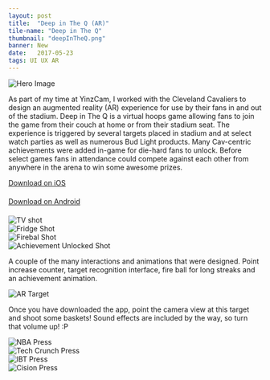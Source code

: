 ```yaml
---
layout: post
title:  "Deep in The Q (AR)"
tile-name: "Deep in The Q"
thumbnail: "deepInTheQ.png"
banner: New
date:   2017-05-23
tags: UI UX AR
---
```


<div class="image-container"><img src="../img/deepInTheQ/deepinTheQHero.png" alt="Hero Image"/></div>

As part of my time at YinzCam, I worked with the Cleveland Cavaliers to design an augmented reality (AR) experience for use by their fans in and out of the stadium. Deep in The Q is a virtual hoops game allowing fans to join the game from their couch at home or from their stadium seat. The experience is triggered by several targets placed in stadium and at select watch parties as well as numerous Bud Light products. Many Cav-centric achievements were added in-game for die-hard fans to unlock. Before select games fans in attendance could compete against each other from anywhere in the arena to win some awesome prizes. 

<div>
<a target="_blank" href="https://itunes.apple.com/us/app/deep-in-the-q/id1225687551?mt=8">
    <div class="deepintheqButton contentButton"> Download on iOS
    </div>
</a>
</div>

<div style="margin-bottom: 20px; margin-top:20px;">
<a target="_blank" href="https://play.google.com/store/apps/details?id=com.yinzcam.deepintheq&hl=en">
    <div class="deepintheqButton contentButton"> Download on Android
    </div>
</a>
</div>

<div class="row" style="padding:0px; margin:0px;">
  <div class="image-container small-6 medium-3 column" style="padding:0px; margin:0px;"><img src="../img/deepInTheQ/tv.gif" alt="TV shot"/></div>
  <div class="image-container small-6 medium-3 column" style="padding:0px; margin:0px;"><img src="../img/deepInTheQ/fridge.gif" alt="Fridge Shot"/></div>
  <div class="image-container small-6 medium-3 column" style="padding:0px; margin:0px;"><img src="../img/deepInTheQ/fire.gif" alt="Firebal Shot"/></div>
  <div class="image-container small-6 medium-3 column" style="padding:0px; margin:0px;"><img src="../img/deepInTheQ/brickhouse.gif" alt="Achievement Unlocked Shot"/></div>
</div>

A couple of the many interactions and animations that were designed. Point increase counter, target recognition interface, fire ball for long streaks and an achievement animation.

<div class="image-container"><img src="../img/deepInTheQ/target.png" alt="AR Target"/></div>

Once you have downloaded the app, point the camera view at this target and shoot some baskets! Sound effects are included by the way, so turn that volume up! :P

<div class="row">
    <div class="small-12 medium-6 large-6 columns image-container">
    <img src="../img/deepInTheQ/nba.png" alt="NBA Press" /></div>
    <div class="small-12 medium-6 large-6 columns image-container">
    <img src="../img/deepInTheQ/techcrunch.png" alt="Tech Crunch Press" /></div>
    <div class="small-12 medium-6 large-6 columns image-container">
    <img src="../img/deepInTheQ/ibt.png" alt="IBT Press" /></div>
    <div class="small-12 medium-6 large-6 columns image-container">
    <img src="../img/deepInTheQ/cision.png" alt="Cision Press" /></div>
</div>
